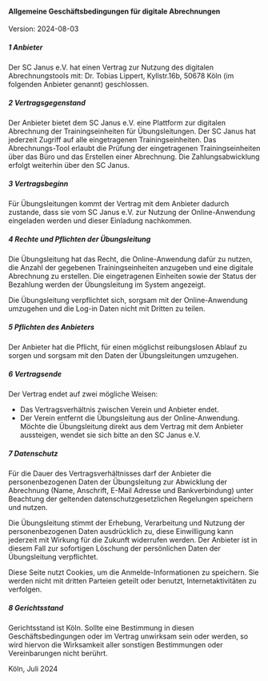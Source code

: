 #### Allgemeine Geschäftsbedingungen für digitale Abrechnungen

Version: 2024-08-03

##### 1 Anbieter

Der SC Janus e.V. hat einen Vertrag zur Nutzung des digitalen Abrechnungstools mit:
Dr. Tobias Lippert, Kyllstr.16b, 50678 Köln (im folgenden Anbieter genannt)
geschlossen.

##### 2 Vertragsgegenstand

Der Anbieter bietet dem SC Janus e.V. eine Plattform zur digitalen Abrechnung der Trainingseinheiten für Übungsleitungen.
Der SC Janus hat jederzeit Zugriff auf alle eingetragenen Trainingseinheiten.
Das Abrechnungs-Tool erlaubt die Prüfung der eingetragenen Trainingseinheiten über das Büro und das Erstellen einer Abrechnung.
Die Zahlungsabwicklung erfolgt weiterhin über den SC Janus.

##### 3 Vertragsbeginn

Für Übungsleitungen kommt der Vertrag mit dem Anbieter dadurch zustande, dass sie vom SC Janus e.V. zur Nutzung der
Online-Anwendung eingeladen werden und dieser Einladung nachkommen.

##### 4 Rechte und Pflichten der Übungsleitung

Die Übungsleitung hat das Recht, die Online-Anwendung dafür zu nutzen, die Anzahl der gegebenen Trainingseinheiten
anzugeben und eine digitale Abrechnung zu erstellen.
Die eingetragenen Einheiten sowie der Status der Bezahlung werden der Übungsleitung im System angezeigt.

Die Übungsleitung verpflichtet sich, sorgsam mit der Online-Anwendung umzugehen und die Log-in Daten nicht mit Dritten zu teilen.

##### 5 Pflichten des Anbieters

Der Anbieter hat die Pflicht, für einen möglichst reibungslosen Ablauf zu sorgen und sorgsam mit den Daten der Übungsleitungen umzugehen.

##### 6 Vertragsende

Der Vertrag endet auf zwei mögliche Weisen:

- Das Vertragsverhältnis zwischen Verein und Anbieter endet.
- Der Verein entfernt die Übungsleitung aus der Online-Anwendung.
  Möchte die Übungsleitung direkt aus dem Vertrag mit dem Anbieter aussteigen, wendet sie sich bitte an den SC Janus e.V.

##### 7 Datenschutz

Für die Dauer des Vertragsverhältnisses darf der Anbieter die personenbezogenen Daten der Übungsleitung zur Abwicklung
der Abrechnung (Name, Anschrift, E-Mail Adresse und Bankverbindung) unter Beachtung der geltenden datenschutzgesetzlichen Regelungen speichern und nutzen.

Die Übungsleitung stimmt der Erhebung, Verarbeitung und Nutzung der personenbezogenen Daten ausdrücklich zu,
diese Einwilligung kann jederzeit mit Wirkung für die Zukunft widerrufen werden.
Der Anbieter ist in diesem Fall zur sofortigen Löschung der persönlichen Daten der Übungsleitung verpflichtet.

Diese Seite nutzt Cookies, um die Anmelde-Informationen zu speichern. Sie werden nicht mit dritten Parteien geteilt oder benutzt, Internetaktivitäten zu verfolgen.

##### 8 Gerichtsstand

Gerichtsstand ist Köln.
Sollte eine Bestimmung in diesen Geschäftsbedingungen oder im Vertrag unwirksam sein oder werden,
so wird hiervon die Wirksamkeit aller sonstigen Bestimmungen oder Vereinbarungen nicht berührt.

Köln, Juli 2024
